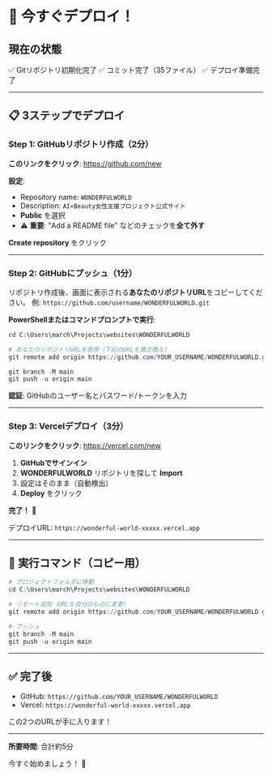 # 🚀 今すぐデプロイ！

## 現在の状態
✅ Gitリポジトリ初期化完了
✅ コミット完了（35ファイル）
✅ デプロイ準備完了

---

## 📋 3ステップでデプロイ

### Step 1: GitHubリポジトリ作成（2分）

**このリンクをクリック**: https://github.com/new

**設定**:
- Repository name: `WONDERFULWORLD`
- Description: `AI×Beauty女性支援プロジェクト公式サイト`
- **Public** を選択
- ⚠️ **重要**: "Add a README file" などのチェックを**全て外す**

**Create repository** をクリック

---

### Step 2: GitHubにプッシュ（1分）

リポジトリ作成後、画面に表示される**あなたのリポジトリURL**をコピーしてください。
例: `https://github.com/username/WONDERFULWORLD.git`

**PowerShellまたはコマンドプロンプトで実行**:

```powershell
cd C:\Users\march\Projects\websites\WONDERFULWORLD

# あなたのリポジトリURLを使用（下記のURLを置き換え）
git remote add origin https://github.com/YOUR_USERNAME/WONDERFULWORLD.git

git branch -M main
git push -u origin main
```

**認証**: GitHubのユーザー名とパスワード/トークンを入力

---

### Step 3: Vercelデプロイ（3分）

**このリンクをクリック**: https://vercel.com/new

1. **GitHubでサインイン**
2. **WONDERFULWORLD** リポジトリを探して **Import**
3. 設定はそのまま（自動検出）
4. **Deploy** をクリック

**完了！** 🎉

デプロイURL: `https://wonderful-world-xxxxx.vercel.app`

---

## 📝 実行コマンド（コピー用）

```powershell
# プロジェクトフォルダに移動
cd C:\Users\march\Projects\websites\WONDERFULWORLD

# リモート追加（URLを自分のものに変更）
git remote add origin https://github.com/YOUR_USERNAME/WONDERFULWORLD.git

# プッシュ
git branch -M main
git push -u origin main
```

---

## ✅ 完了後

- GitHub: `https://github.com/YOUR_USERNAME/WONDERFULWORLD`
- Vercel: `https://wonderful-world-xxxxx.vercel.app`

この2つのURLが手に入ります！

---

**所要時間**: 合計約5分

今すぐ始めましょう！ 🚀

